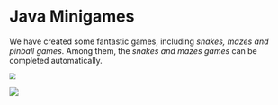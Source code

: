 # Java Minigames

We have created some fantastic games, including _snakes, mazes and pinball games_. Among them, the _snakes and mazes games_ can be completed automatically. 

<img src="https://gitee.com/imingx/picgo/raw/master/picture/20201206174154.png" style="zoom:67%;" />

![](https://gitee.com/imingx/picgo/raw/master/picture/20201206183612.png)
